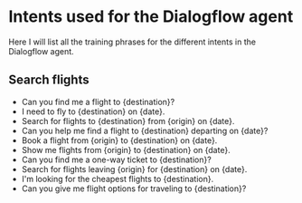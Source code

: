 # Intents used for the Dialogflow agent

Here I will list all the training phrases for the different intents in the Dialogflow agent.

## Search flights   
- Can you find me a flight to {destination}?  
- I need to fly to {destination} on {date}.  
- Search for flights to {destination} from {origin} on {date}.  
- Can you help me find a flight to {destination} departing on {date}?  
- Book a flight from {origin} to {destination} on {date}.  
- Show me flights from {origin} to {destination} on {date}.  
- Can you find me a one-way ticket to {destination}?  
- Search for flights leaving {origin} for {destination} on {date}.  
- I'm looking for the cheapest flights to {destination}.  
- Can you give me flight options for traveling to {destination}?  
